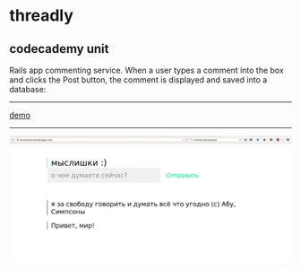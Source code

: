 # threadly
## codecademy unit
Rails app commenting service. When a user types a comment into the box and clicks the Post button, the comment is displayed and saved into a database:

---

[demo](https://commentz.herokuapp.com "demo")

---

![screenshot](https://github.com/sedovdmitry/threadly/blob/master/app/assets/images/screenshot.png "screenshot app")